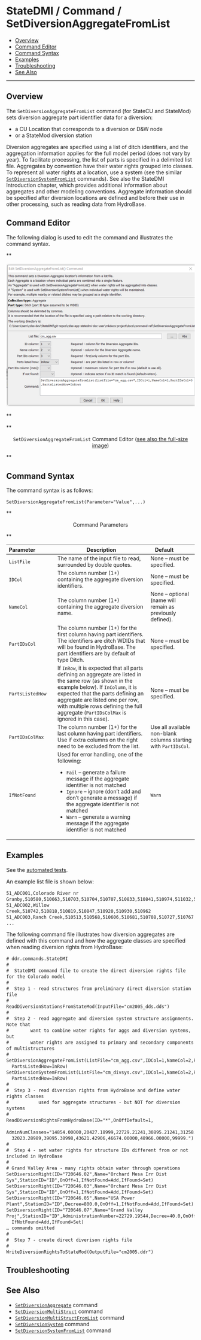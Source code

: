 # StateDMI / Command / SetDiversionAggregateFromList #

* [Overview](#overview)
* [Command Editor](#command-editor)
* [Command Syntax](#command-syntax)
* [Examples](#examples)
* [Troubleshooting](#troubleshooting)
* [See Also](#see-also)

-------------------------

## Overview ##

The `SetDiversionAggregateFromList` command (for StateCU and StateMod) sets
diversion aggregate part identifier data for a diversion:

* a CU Location that corresponds to a diversion or D&W node
* or a StateMod diversion station

Diversion aggregates are specified using a list of ditch identifiers,
and the aggregation information applies for the full model period (does not vary by year).
To facilitate processing, the list of parts is specified in a delimited list file.
Aggregates by convention have their water rights grouped into classes.
To represent all water rights at a location, use a system (see the similar
[`SetDiversionSystemFromList`](../SetDiversionSystemFromList/SetDiversionSystemFromList.md) commands).
See also the StateDMI Introduction chapter, which provides additional information
about aggregates and other modeling conventions.
Aggregate information should be specified after diversion locations are defined and
before their use in other processing, such as reading data from HydroBase.

## Command Editor ##

The following dialog is used to edit the command and illustrates the command syntax.

**<p style="text-align: center;">
![SetDiversionAggregateFromList](SetDiversionAggregateFromList.png)
</p>**

**<p style="text-align: center;">
`SetDiversionAggregateFromList` Command Editor (<a href="../SetDiversionAggregateFromList.png">see also the full-size image</a>)
</p>**

## Command Syntax ##

The command syntax is as follows:

```text
SetDiversionAggregateFromList(Parameter="Value",...)
```
**<p style="text-align: center;">
Command Parameters
</p>**

| **Parameter**&nbsp;&nbsp;&nbsp;&nbsp;&nbsp;&nbsp;&nbsp;&nbsp;&nbsp;&nbsp;&nbsp;&nbsp; | **Description** | **Default**&nbsp;&nbsp;&nbsp;&nbsp;&nbsp;&nbsp;&nbsp;&nbsp;&nbsp;&nbsp; |
| --------------|-----------------|----------------- |
| `ListFile`| The name of the input file to read, surrounded by double quotes. | None – must be specified. |
| `IDCol`| The column number (1+) containing the aggregate diversion identifiers. | None – must be specified. |
| `NameCol`| The column number (1+) containing the aggregate diversion name. | None – optional (name will remain as previously defined). |
| `PartIDsCol`| The column number (1+) for the first column having part identifiers.  The identifiers are ditch WDIDs that will be found in HydroBase.  The part identifiers are by default of type Ditch. | None – must be specified. |
| `PartsListedHow`| If `InRow`, it is expected that all parts defining an aggregate are listed in the same row (as shown in the example below).  If `InColumn`, it is expected that the parts defining an aggregate are listed one per row, with multiple rows defining the full aggregate (`PartIDsColMax` is ignored in this case). | None – must be specified. |
| `PartIDsColMax`| The column number (1+) for the last column having part identifiers.  Use if extra columns on the right need to be excluded from the list. | Use all available non-blank columns starting with `PartIDsCol`. |
| `IfNotFound`| Used for error handling, one of the following: <ul><li>`Fail` – generate a failure message if the aggregate identifier is not matched</li><li>`Ignore` – ignore (don’t add and don’t generate a message) if the aggregate identifier is not matched</li><li>`Warn` – generate a warning message if the aggregate identifier is not matched</li></ul> | `Warn` |

## Examples ##

See the [automated tests](https://github.com/OpenCDSS/cdss-app-statedmi-test/tree/master/test/regression/commands/SetDiversionAggregateFromList).

An example list file is shown below:

```
51_ADC001,Colorado River nr Granby,510580,510663,510703,510704,510707,510833,510841,510974,511032,511033,511048
51_ADC002,Willow Creek,510742,510818,510819,510847,510920,510930,510962
51_ADC003,Ranch Creek,510513,510568,510606,510681,510708,510727,510767
...
```

The following command file illustrates how diversion aggregates are defined with this command
and how the aggregate classes are specified when reading diversion rights from HydroBase:

```
# ddr.commands.StateDMI
#
#  StateDMI command file to create the direct diversion rights file for the Colorado model
#
#  Step 1 - read structures from preliminary direct diversion station file
#
ReadDiversionStationsFromStateMod(InputFile="cm2005_dds.dds")
#
#  Step 2 - read aggregate and diversion system structure assignments.  Note that
#        want to combine water rights for aggs and diversion systems, but
#        water rights are assigned to primary and secondary components of multistructures
#
SetDiversionAggregateFromList(ListFile="cm_agg.csv",IDCol=1,NameCol=2,PartIDsCol=3,
  PartsListedHow=InRow)
SetDiversionSystemFromList(ListFile="cm_divsys.csv",IDCol=1,NameCol=2,PartIDsCol=3,
  PartsListedHow=InRow)
#
#  Step 3 - read diversion rights from HydroBase and define water rights classes
#           used for aggregate structures - but NOT for diversion systems
#
ReadDiversionRightsFromHydroBase(ID="*",OnOffDefault=1,
  AdminNumClasses="14854.00000,20427.18999,22729.21241,30895.21241,31258.00000,
  32023.28989,39095.38998,43621.42906,46674.00000,48966.00000,99999.")
#
#  Step 4 - set water rights for structure IDs different from or not included in HydroBase
#
# Grand Valley Area - many rights obtain water through operations
SetDiversionRight(ID="720646.02",Name="Orchard Mesa Irr Dist Sys",StationID="ID",OnOff=1,IfNotFound=Add,IfFound=Set)
SetDiversionRight(ID="720646.03",Name="Orchard Mesa Irr Dist Sys",StationID="ID",OnOff=1,IfNotFound=Add,IfFound=Set)
SetDiversionRight(ID="720646.05",Name="USA Power Plant",StationID="ID",Decree=800.0,OnOff=1,IfNotFound=Add,IfFound=Set)
SetDiversionRight(ID="720646.07",Name="Grand Valley Proj",StationID="ID",AdministrationNumber=22729.19544,Decree=40.0,OnOff=1,
  IfNotFound=Add,IfFound=Set)
… commands omitted
#
#  Step 7 - create direct diverison rights file
#
WriteDiversionRightsToStateMod(OutputFile="cm2005.ddr")
```

## Troubleshooting ##

## See Also ##

* [`SetDiversionAggregate`](../SetDiversionAggregate/SetDiversionAggregate.md) command
* [`SetDiversionMultiStruct`](../SetDiversionMultiStruct/SetDiversionMultiStruct.md) command
* [`SetDiversionMultiStructFromList`](../SetDiversionMultiStructFromList/SetDiversionMultiStructFromList.md) command
* [`SetDiversionSystem`](../SetDiversionSystem/SetDiversionSystem.md) command
* [`SetDiversionSystemFromList`](../SetDiversionSystemFromList/SetDiversionSystemFromList.md) command
